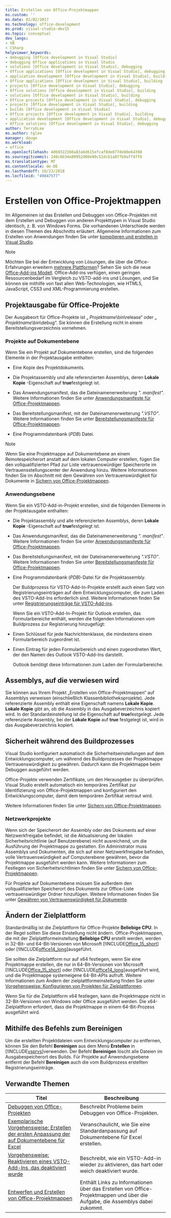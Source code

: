 ```yaml
---
title: Erstellen von Office-Projektmappen
ms.custom: ''
ms.date: 02/02/2017
ms.technology: office-development
ms.prod: visual-studio-dev15
ms.topic: conceptual
dev_langs:
- VB
- CSharp
helpviewer_keywords:
- debugging [Office development in Visual Studio]
- debugging Office applications in Visual Studio
- solutions [Office development in Visual Studio], debugging
- Office applications [Office development in Visual Studio], debugging
- application development [Office development in Visual Studio], building
- Office applications [Office development in Visual Studio], building
- projects [Office development in Visual Studio], debugging
- Office solutions [Office development in Visual Studio], building
- solutions [Office development in Visual Studio], building
- Office projects [Office development in Visual Studio], debugging
- projects [Office development in Visual Studio], building
- builds [Office development in Visual Studio]
- Office projects [Office development in Visual Studio], building
- application development [Office development in Visual Studio], debugging
- Office solutions [Office development in Visual Studio], debugging
author: TerryGLee
ms.author: tglee
manager: douge
ms.workload:
- office
ms.openlocfilehash: 4d69322360a83a6d615efcaf8de077de80e64398
ms.sourcegitcommit: 240c8b34e80952d00e90c52dcb1a077b9aff47f6
ms.translationtype: MT
ms.contentlocale: de-DE
ms.lasthandoff: 10/23/2018
ms.locfileid: "49847577"
---
```

# <a name="build-office-solutions"></a>Erstellen von Office-Projektmappen
  Im Allgemeinen ist das Erstellen und Debuggen von Office-Projekten mit dem Erstellen und Debuggen von anderen Projekttypen in Visual Studio identisch, z. B. von Windows Forms. Die vorhandenen Unterschiede werden in diesen Themen des Abschnitts erläutert. Allgemeine Informationen zum Erstellen von Anwendungen finden Sie unter [kompilieren und erstellen in Visual Studio](/visualstudio/ide/compiling-and-building-in-visual-studio).  
  
> [!NOTE]  
>  Möchten Sie bei der Entwicklung von Lösungen, die über die Office-Erfahrungen erweitern [mehrere Plattformen](https://dev.office.com/add-in-availability)? Sehen Sie sich die neue [Office-Add-ins Modell](https://dev.office.com/docs/add-ins/overview/office-add-ins). Office-Add-ins verfügen, einen geringen Ressourcenbedarf im Vergleich zu VSTO-add-ins und Lösungen, und Sie können sie mithilfe von fast allen Web-Technologien, wie HTML5, JavaScript, CSS3 und XML-Programmierung erstellen.  
  
## <a name="project-output-for-office-projects"></a>Projektausgabe für Office-Projekte  
 Der Ausgabeort für Office-Projekte ist „ *Projektname*\bin\release“ oder „ *Projektname*\bin\debug“. Sie können die Erstellung nicht in einem Bereitstellungsverzeichnis vornehmen.  
  
### <a name="document-level-projects"></a>Projekte auf Dokumentebene  
 Wenn Sie ein Projekt auf Dokumentebene erstellen, sind die folgenden Elemente in der Projektausgabe enthalten:  
  
-   Eine Kopie des Projektdokuments.  
  
-   Die Projektassembly und alle referenzierten Assemblys, deren **Lokale Kopie** -Eigenschaft auf **true**festgelegt ist.  
  
-   Das Anwendungsmanifest, das die Dateinamenerweiterung *". manifest"*. Weitere Informationen finden Sie unter [Anwendungsmanifeste für Office-Projektmappen](../vsto/application-manifests-for-office-solutions.md).  
  
-   Das Bereitstellungsmanifest, mit der Dateinamenerweiterung *".VSTO"*. Weitere Informationen finden Sie unter [Bereitstellungsmanifeste für Office-Projektmappen](../vsto/deployment-manifests-for-office-solutions.md).  
  
-   Eine Programmdatenbank (*PDB*) Datei.  
  
> [!NOTE]  
>  Wenn Sie eine Projektmappe auf Dokumentebene an einem Remotespeicherort anstatt auf dem lokalen Computer erstellen, fügen Sie den vollqualifizierten Pfad zur Liste vertrauenswürdiger Speicherorte im Vertrauensstellungscenter der Anwendung hinzu. Weitere Informationen finden Sie im Abschnitt mit dem Gewähren von Vertrauenswürdigkeit für Dokumente in [Sichern von Office-Projektmappen](../vsto/securing-office-solutions.md).  
  
### <a name="application-level-projects"></a>Anwendungsebene  
 Wenn Sie ein VSTO-Add-in-Projekt erstellen, sind die folgenden Elemente in der Projektausgabe enthalten:  
  
- Die Projektassembly und alle referenzierten Assemblys, deren **Lokale Kopie** -Eigenschaft auf **true**festgelegt ist.  
  
- Das Anwendungsmanifest, das die Dateinamenerweiterung *". manifest"*. Weitere Informationen finden Sie unter [Anwendungsmanifeste für Office-Projektmappen](../vsto/application-manifests-for-office-solutions.md).  
  
- Das Bereitstellungsmanifest, mit der Dateinamenerweiterung *".VSTO"*. Weitere Informationen finden Sie unter [Bereitstellungsmanifeste für Office-Projektmappen](../vsto/deployment-manifests-for-office-solutions.md).  
  
- Eine Programmdatenbank (*PDB*)-Datei für die Projektassembly.  
  
  Der Buildprozess für VSTO-Add-In-Projekte erstellt auch einen Satz von Registrierungseinträgen auf dem Entwicklungscomputer, die zum Laden des VSTO-Add-Ins erforderlich sind. Weitere Informationen finden Sie unter [Registrierungseinträge für VSTO-Add-ins](../vsto/registry-entries-for-vsto-add-ins.md).  
  
  Wenn Sie ein VSTO-Add-In-Projekt für Outlook erstellen, das Formularbereiche enthält, werden die folgenden Informationen vom Buildprozess zur Registrierung hinzugefügt:  
  
- Einen Schlüssel für jede Nachrichtenklasse, die mindestens einem Formularbereich zugeordnet ist.  
  
- Einen Eintrag für jeden Formularbereich und einen zugeordneten Wert, der den Namen des Outlook VSTO-Add-Ins darstellt.  
  
  Outlook benötigt diese Informationen zum Laden der Formularbereiche.  
  
## <a name="referenced-assemblies"></a>Assemblys, auf die verwiesen wird  
 Sie können aus Ihrem Projekt „Erstellen von Office-Projektmappen“ auf Assemblys verweisen (einschließlich Klassenbibliotheksprojekte). Jede referenzierte Assembly enthält eine Eigenschaft namens **Lokale Kopie**. **Lokale Kopie** gibt an, ob die Assembly in das Ausgabeverzeichnis kopiert wird. In der Standardeinstellung ist die Eigenschaft auf **true**festgelegt. Jede referenzierte Assembly, bei der **Lokale Kopie** auf **true** festgelegt ist, wird in das Ausgabeverzeichnis kopiert.  
  
## <a name="security-during-the-build-process"></a>Sicherheit während des Buildprozesses  
 Visual Studio konfiguriert automatisch die Sicherheitseinstellungen auf dem Entwicklungscomputer, um während des Buildprozesses der Projektmappe Vertrauenswürdigkeit zu gewähren. Dadurch kann die Projektmappe beim Debuggen ausgeführt werden.  
  
 Office-Projekte verwenden Zertifikate, um den Herausgeber zu überprüfen. Visual Studio erstellt automatisch ein temporäres Zertifikat zur Identifizierung von Office-Projektmappen und konfiguriert den Entwicklungscomputer, damit dem temporären Zertifikat vertraut wird.  
  
 Weitere Informationen finden Sie unter [Sichern von Office-Projektmappen](../vsto/securing-office-solutions.md).  
  
### <a name="network-projects"></a>Netzwerkprojekte  
 Wenn sich der Speicherort der Assembly oder des Dokuments auf einer Netzwerkfreigabe befindet, ist die Aktualisierung der lokalen Sicherheitsrichtlinie (auf Benutzerebene) nicht ausreichend, um die Ausführung der Projektmappe zu gestatten. Ein Administrator muss Assemblys und Dokumenten, die sich auf einer Netzwerkfreigabe befinden, volle Vertrauenswürdigkeit auf Computerebene gewähren, bevor die Projektmappe ausgeführt werden kann. Weitere Informationen zum Festlegen von Sicherheitsrichtlinien finden Sie unter [Sichern von Office-Projektmappen](../vsto/securing-office-solutions.md).  
  
 Für Projekte auf Dokumentebene müssen Sie außerdem den vollqualifizierten Speicherort des Dokuments zur Office-Liste vertrauenswürdiger Ordner hinzufügen. Weitere Informationen finden Sie unter [Gewähren von Vertrauenswürdigkeit für Dokumente](../vsto/granting-trust-to-documents.md).  
  
## <a name="change-the-platform-target"></a>Ändern der Zielplattform  
 Standardmäßig ist die Zielplattform für Office-Projekte **Beliebige CPU**. In der Regel sollten Sie diese Einstellung nicht ändern. Office-Projektmappen, die mit der Zielplattformeinstellung **Beliebige CPU** erstellt werden, werden in 32-Bit- und 64-Bit-Versionen von Microsoft [!INCLUDE[Office_15_short](../vsto/includes/office-15-short-md.md)] oder [!INCLUDE[office14_long](../vsto/includes/office14-long-md.md)]ausgeführt.  
  
 Sie sollten die Zielplattform nur auf x64 festlegen, wenn Sie eine Projektmappe erstellen, die nur in 64-Bit-Versionen von Microsoft [!INCLUDE[Office_15_short](../vsto/includes/office-15-short-md.md)] oder [!INCLUDE[office14_long](../vsto/includes/office14-long-md.md)]ausgeführt wird, und die Projektmappe systemeigene 64-Bit-APIs aufruft. Weitere Informationen zum Ändern der zielplattformeinstellung finden Sie unter [Vorgehensweise: Konfigurieren von Projekten für Zielplattformen](../ide/how-to-configure-projects-to-target-platforms.md).  
  
 Wenn Sie für die Zielplattform x64 festlegen, kann die Projektmappe nicht in 32-Bit-Versionen von Windows oder Office ausgeführt werden. Die x64-Zielplattform erfordert, dass die Projektmappe in einem 64-Bit-Prozess ausgeführt wird.  
  
## <a name="use-the-clean-command"></a>Mithilfe des Befehls zum Bereinigen  
 Um die erstellten Projektdateien vom Entwicklungscomputer zu entfernen, können Sie den Befehl **Bereinigen** aus dem Menü **Erstellen** in [!INCLUDE[vsprvs](../sharepoint/includes/vsprvs-md.md)]verwenden. Der Befehl **Bereinigen** löscht alle Dateien im Ausgabespeicherort des Builds. Für Projekte auf Anwendungsebene entfernt der Befehl **Bereinigen** auch die vom Buildprozess erstellten Registrierungseinträge.  
  
## <a name="related-topics"></a>Verwandte Themen  
  
|Titel|Beschreibung|  
|-----------|-----------------|  
|[Debuggen von Office-Projekten](../vsto/debugging-office-projects.md)|Beschreibt Probleme beim Debuggen von Office-Projekten.|  
|[Exemplarische Vorgehensweise: Erstellen der ersten Anpassung der auf Dokumentebene für Excel](../vsto/walkthrough-creating-your-first-document-level-customization-for-excel.md)|Veranschaulicht, wie Sie eine Standardanpassung auf Dokumentebene für Excel erstellen.|  
|[Vorgehensweise: Reaktivieren eines VSTO-Add-Ins, das deaktiviert wurde](../vsto/how-to-re-enable-a-vsto-add-in-that-has-been-disabled.md)|Beschreibt, wie ein VSTO-Add-in wieder zu aktivieren, das hart oder weich deaktiviert wurde.|  
|[Entwerfen und Erstellen von Office-Projektmappen](../vsto/designing-and-creating-office-solutions.md)|Enthält Links zu Informationen über das Erstellen von Office-Projektmappen und über die Aufgabe, die Assemblys dabei zukommt.|  
  
  